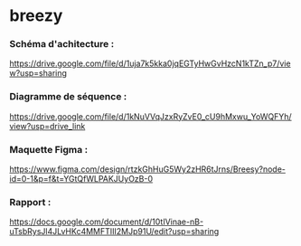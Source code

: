 # breezy

### Schéma d'achitecture : 
https://drive.google.com/file/d/1uja7k5kka0jqEGTyHwGvHzcN1kTZn_p7/view?usp=sharing

### Diagramme de séquence : 
https://drive.google.com/file/d/1kNuVVqJzxRyZvE0_cU9hMxwu_YoWQFYh/view?usp=drive_link

### Maquette Figma : 
https://www.figma.com/design/rtzkGhHuG5Wy2zHR6tJrns/Breesy?node-id=0-1&p=f&t=YGtQfWLPAKJUyOzB-0

### Rapport : 
https://docs.google.com/document/d/10tIVinae-nB-uTsbRysJl4JLvHKc4MMFTIII2MJp91U/edit?usp=sharing




